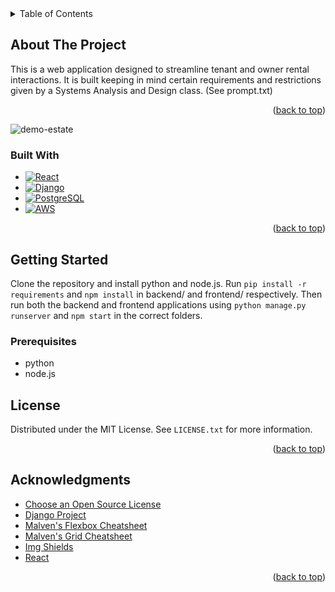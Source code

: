 <!-- TABLE OF CONTENTS -->
<details>
  <summary>Table of Contents</summary>
  <ol>
    <li>
      <a href="#about-the-project">About The Project</a>
      <ul>
        <li><a href="#built-with">Built With</a></li>
      </ul>
    </li>
    <li>
      <a href="#getting-started">Getting Started</a>
      <ul>
        <li><a href="#prerequisites">Prerequisites</a></li>
      </ul>
    </li>
    <li><a href="#license">License</a></li>
    <li><a href="#acknowledgments">Acknowledgments</a></li>
  </ol>
</details>


<!-- ABOUT THE PROJECT -->
## About The Project
This is a web application designed to streamline tenant and owner rental interactions. It is built keeping in mind certain requirements and restrictions given by a Systems Analysis and Design class. (See prompt.txt)

<p align="right">(<a href="#readme-top">back to top</a>)</p>

![demo-estate](https://github.com/bloopgoop/property-management/assets/104113781/5b0fe21f-a4dd-4696-9a3b-def43e4d13b9)


### Built With

* [![React][React.js]][React-url]
* [![Django][Django]][Django-url]
* [![PostgreSQL][PostgreSQL]][PostgreSQL-url]
* [![AWS][AWS]][AWS-url]

<p align="right">(<a href="#readme-top">back to top</a>)</p>



<!-- GETTING STARTED -->
## Getting Started

Clone the repository and install python and node.js. Run
`pip install -r requirements`
and `npm install` in backend/ and frontend/ respectively. Then run both the backend and frontend applications using `python manage.py runserver` and `npm start` in the correct folders.

### Prerequisites
* python
* node.js

<!-- LICENSE -->
## License

Distributed under the MIT License. See `LICENSE.txt` for more information.

<p align="right">(<a href="#readme-top">back to top</a>)</p>


<!-- ACKNOWLEDGMENTS -->
## Acknowledgments

* [Choose an Open Source License](https://choosealicense.com)
* [Django Project](https://www.djangoproject.com/)
* [Malven's Flexbox Cheatsheet](https://flexbox.malven.co/)
* [Malven's Grid Cheatsheet](https://grid.malven.co/)
* [Img Shields](https://shields.io)
* [React](https://react.dev/)

<p align="right">(<a href="#readme-top">back to top</a>)</p>



<!-- MARKDOWN LINKS & IMAGES -->
[React.js]: https://img.shields.io/badge/React-20232A?style=for-the-badge&logo=react&logoColor=61DAFB
[React-url]: https://reactjs.org/
[Django]: https://img.shields.io/badge/Django-000000?style=for-the-badge&logo=django&logoColor=white
[Django-url]: https://djangoproject.com
[PostgreSQL]: https://img.shields.io/badge/postgres-000000?style=for-the-badge&logo=postgresql&logoColor=blue
[PostgreSQL-url]: https://postgresql.org
[AWS]: https://img.shields.io/badge/AWS-000000?style=for-the-badge&logo=AWS&logoColor=orange
[AWS-url]: https://aws.amazon.com/
